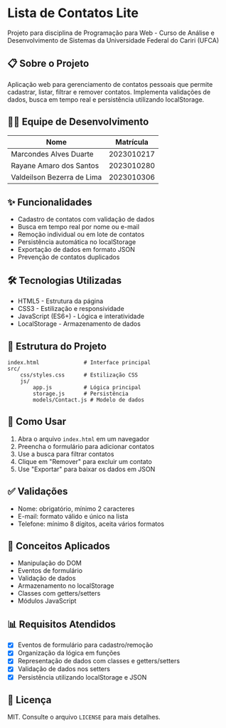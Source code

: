# Lista de Contatos Lite

Projeto para disciplina de Programação para Web - Curso de Análise e Desenvolvimento de Sistemas da Universidade Federal do Cariri (UFCA)

## 📋 Sobre o Projeto
Aplicação web para gerenciamento de contatos pessoais que permite cadastrar, listar, filtrar e remover contatos. Implementa validações de dados, busca em tempo real e persistência utilizando localStorage.

## 👨‍💻 Equipe de Desenvolvimento

| Nome | Matrícula |
|------|-----------|
| Marcondes Alves Duarte | 2023010217 |
| Rayane Amaro dos Santos | 2023010280 |
| Valdeilson Bezerra de Lima | 2023010306|

## ✨ Funcionalidades
- Cadastro de contatos com validação de dados
- Busca em tempo real por nome ou e-mail
- Remoção individual ou em lote de contatos
- Persistência automática no localStorage
- Exportação de dados em formato JSON
- Prevenção de contatos duplicados

## 🛠️ Tecnologias Utilizadas
- HTML5 - Estrutura da página
- CSS3 - Estilização e responsividade
- JavaScript (ES6+) - Lógica e interatividade
- LocalStorage - Armazenamento de dados


## 📂 Estrutura do Projeto
```
index.html              # Interface principal
src/
    css/styles.css      # Estilização CSS
    js/
        app.js          # Lógica principal
        storage.js      # Persistência
        models/Contact.js # Modelo de dados
```

## 🚀 Como Usar
1. Abra o arquivo `index.html` em um navegador
2. Preencha o formulário para adicionar contatos
3. Use a busca para filtrar contatos
4. Clique em "Remover" para excluir um contato
5. Use "Exportar" para baixar os dados em JSON

## ✅ Validações
- Nome: obrigatório, mínimo 2 caracteres
- E-mail: formato válido e único na lista
- Telefone: mínimo 8 dígitos, aceita vários formatos

## 🧠 Conceitos Aplicados
- Manipulação do DOM
- Eventos de formulário
- Validação de dados
- Armazenamento no localStorage
- Classes com getters/setters
- Módulos JavaScript

## 📊 Requisitos Atendidos
- [x] Eventos de formulário para cadastro/remoção
- [x] Organização da lógica em funções
- [x] Representação de dados com classes e getters/setters
- [x] Validação de dados nos setters
- [x] Persistência utilizando localStorage e JSON

## 📜 Licença
MIT. Consulte o arquivo `LICENSE` para mais detalhes.

